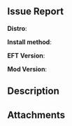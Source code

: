 

## Issue Report

**Distro**:
<!-- (e.g Arch Linux, Ubuntu, Fedora...) --->

**Install method**:
<!-- Which guide did you follow? (Lutris Installer, Lutris, Bottles) --->

**EFT Version**:
<!-- If applicable: Which EFT release version have you installed? --->

**Mod Version**:
<!-- If applicable: Which SPT-AKI release version did you use? --->

## Description
<!-- Please add a detailed description of the issue here --->

## Attachments
<!-- Either use file uploads directly or put attachments here --->
<!-- Please add logs, detailed system information, screenshots or other helpful resources --->
<!-- Make sure to use collapsable sections or Github Gists / Pastebin for long text attachments --->
